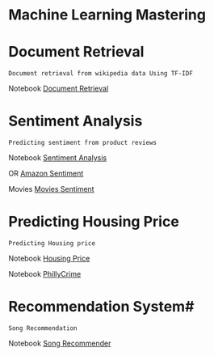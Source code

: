 # Machine Learning Mastering

# Document Retrieval #
~~~
Document retrieval from wikipedia data Using TF-IDF
~~~
Notebook <a href="http://nbviewer.ipython.org/github/anilcs13m/MachineLearning_Mastering/blob/master/Document%20Retrieval/Document%20retrieval.ipynb/" target="_blank">Document Retrieval</a>

# Sentiment Analysis #
~~~
Predicting sentiment from product reviews
~~~

Notebook <a href="http://nbviewer.ipython.org/github/anilcs13m/MachineLearning_Mastering/blob/master/Product%20sentiment%20analysis/Analyzing%20product%20sentiment.ipynb/" target="_blank">Sentiment Analysis</a>

OR <a href="http://nbviewer.ipython.org/github/anilcs13m/MachineLearning_Mastering/blob/master/sentiment%20analysis/Analyzing%20product%20sentiment.ipynb/" target="_blank">Amazon Sentiment</a>

Movies <a href="http://nbviewer.ipython.org/github/anilcs13m/MachineLearning_Mastering/blob/master/movie%20review%20sentiment%20analysis/Movie%20Review%20Sentiment%20Analysis.ipynb/" target="_blank">Movies Sentiment</a>


# Predicting Housing Price #
~~~
Predicting Housing price
~~~
Notebook <a href="http://nbviewer.ipython.org/github/anilcs13m/MachineLearning_Mastering/blob/master/predicting%20Housing%20price/Predicting%20house%20prices.ipynb/" target="_blank">Housing Price</a>

Notebook <a href="http://nbviewer.ipython.org/github/anilcs13m/MachineLearning_Mastering/blob/master/PhillyCrime.ipynb/" target="_blank">PhillyCrime</a>




# Recommendation System#
~~~
Song Recommendation
~~~
Notebook <a href="http://nbviewer.ipython.org/github/anilcs13m/MachineLearning_Mastering/blob/master/songrecommender/Song%20recommender.ipynb/" target="_blank">Song Recommender</a>

